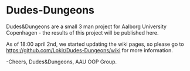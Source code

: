 Dudes-Dungeons
==============

Dudes&Dungeons are a small 3 man project for Aalborg University Copenhagen - the results of this project will be published here.

As of 18:00 april 2nd, we started updating the wiki pages, so please go to https://github.com/Lokir/Dudes-Dungeons/wiki for more information.

-Cheers, Dudes&Dungeons, AAU OOP Group.

